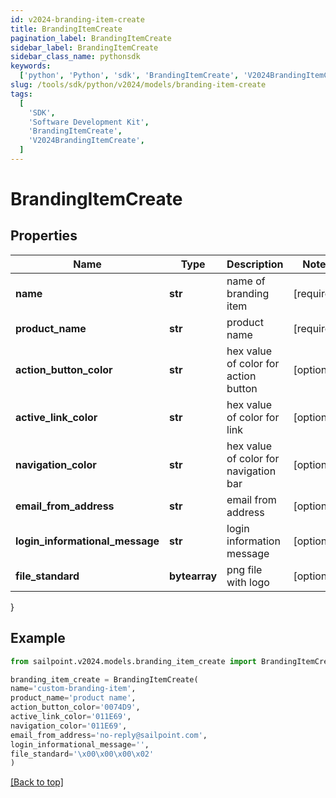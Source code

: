 ```yaml
---
id: v2024-branding-item-create
title: BrandingItemCreate
pagination_label: BrandingItemCreate
sidebar_label: BrandingItemCreate
sidebar_class_name: pythonsdk
keywords:
  ['python', 'Python', 'sdk', 'BrandingItemCreate', 'V2024BrandingItemCreate']
slug: /tools/sdk/python/v2024/models/branding-item-create
tags:
  [
    'SDK',
    'Software Development Kit',
    'BrandingItemCreate',
    'V2024BrandingItemCreate',
  ]
---
```


# BrandingItemCreate

## Properties

| Name | Type | Description | Notes |
| --- | --- | --- | --- |
| **name** | **str** | name of branding item | [required] |
| **product_name** | **str** | product name | [required] |
| **action_button_color** | **str** | hex value of color for action button | [optional] |
| **active_link_color** | **str** | hex value of color for link | [optional] |
| **navigation_color** | **str** | hex value of color for navigation bar | [optional] |
| **email_from_address** | **str** | email from address | [optional] |
| **login_informational_message** | **str** | login information message | [optional] |
| **file_standard** | **bytearray** | png file with logo | [optional] |

}

## Example

```python
from sailpoint.v2024.models.branding_item_create import BrandingItemCreate

branding_item_create = BrandingItemCreate(
name='custom-branding-item',
product_name='product name',
action_button_color='0074D9',
active_link_color='011E69',
navigation_color='011E69',
email_from_address='no-reply@sailpoint.com',
login_informational_message='',
file_standard='\x00\x00\x00\x02'
)

```

[[Back to top]](#)
